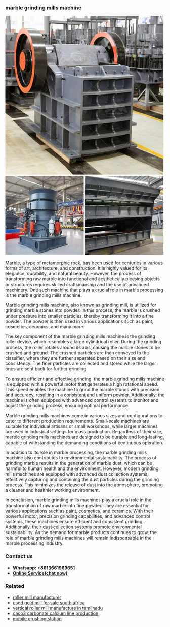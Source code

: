 <h3>marble grinding mills machine</h3><img src='1708498046.jpg' alt=''><p>Marble, a type of metamorphic rock, has been used for centuries in various forms of art, architecture, and construction. It is highly valued for its elegance, durability, and natural beauty. However, the process of transforming raw marble into functional and aesthetically pleasing objects or structures requires skilled craftsmanship and the use of advanced machinery. One such machine that plays a crucial role in marble processing is the marble grinding mills machine.</p><p>Marble grinding mills machine, also known as grinding mill, is utilized for grinding marble stones into powder. In this process, the marble is crushed under pressure into smaller particles, thereby transforming it into a fine powder. The powder is then used in various applications such as paint, cosmetics, ceramics, and many more.</p><p>The key component of the marble grinding mills machine is the grinding roller device, which resembles a large cylindrical roller. During the grinding process, the roller rotates around its axis, causing the marble stones to be crushed and ground. The crushed particles are then conveyed to the classifier, where they are further separated based on their size and consistency. The finer particles are collected and stored while the larger ones are sent back for further grinding.</p><p>To ensure efficient and effective grinding, the marble grinding mills machine is equipped with a powerful motor that generates a high rotational speed. This speed enables the machine to grind the marble stones with precision and accuracy, resulting in a consistent and uniform powder. Additionally, the machine is often equipped with advanced control systems to monitor and adjust the grinding process, ensuring optimal performance.</p><p>Marble grinding mills machines come in various sizes and configurations to cater to different production requirements. Small-scale machines are suitable for individual artisans or small workshops, while larger machines are used in industrial settings for mass production. Regardless of their size, marble grinding mills machines are designed to be durable and long-lasting, capable of withstanding the demanding conditions of continuous operation.</p><p>In addition to its role in marble processing, the marble grinding mills machine also contributes to environmental sustainability. The process of grinding marble results in the generation of marble dust, which can be harmful to human health and the environment. However, modern grinding mills machines are equipped with advanced dust collection systems, effectively capturing and containing the dust particles during the grinding process. This minimizes the release of dust into the atmosphere, promoting a cleaner and healthier working environment.</p><p>In conclusion, marble grinding mills machines play a crucial role in the transformation of raw marble into fine powder. They are essential for various applications such as paint, cosmetics, and ceramics. With their powerful motor, precision grinding capabilities, and advanced control systems, these machines ensure efficient and consistent grinding. Additionally, their dust collection systems promote environmental sustainability. As the demand for marble products continues to grow, the role of marble grinding mills machines will remain indispensable in the marble processing industry.</p><h3>Contact us</h3><ul><li><strong>Whatsapp:&nbsp;<a href="https://wa.me/8613661969651">+8613661969651</a></strong></li><li><a href="https://swt.shibang-china.com/?git&amp;zhl&amp;marble grinding mills machine"><strong>Online Service(chat now)</strong></a></li></ul><h3>Related</h3><ul><li><a href='roller mill manufacturer.md'>roller mill manufacturer</a></li><li><a href='used gold mill for sale south africa.md'>used gold mill for sale south africa</a></li><li><a href='vertical roller mill manufacture in tamilnadu.md'>vertical roller mill manufacture in tamilnadu</a></li><li><a href='caco3 carbonate calcium line production.md'>caco3 carbonate calcium line production</a></li><li><a href='mobile crushing station.md'>mobile crushing station</a></li></ul>